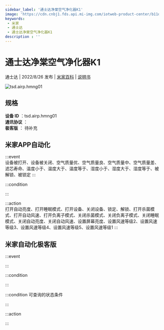 ```yaml
---
sidebar_label: '通士达净棠空气净化器K1'
image: 'https://cdn.cnbj1.fds.api.mi-img.com/iotweb-product-center/b11da755e443c49c2142d8abc2d93950_1648611838260.png?GalaxyAccessKeyId=AKVGLQWBOVIRQ3XLEW&Expires=9223372036854775807&Signature=Tdl6BqP9pRNEwmLmykwNnbbQ1Zk='
keywords: 
 - 米家
 - 通士达
 - 通士达净棠空气净化器K1
description : ''
---
```

# 通士达净棠空气净化器K1

通士达 | 2022/8/26 发布 | [米家百科](https://home.mi.com/webapp/content/baike/product/index.html?model=tsd.airp.hmng01) | [说明书](https://home.mi.com/views/introduction.html?model=tsd.airp.hmng01&region=cn)

![tsd.airp.hmng01](https://cdn.cnbj1.fds.api.mi-img.com/iotweb-product-center/b11da755e443c49c2142d8abc2d93950_1648611838260.png?GalaxyAccessKeyId=AKVGLQWBOVIRQ3XLEW&Expires=9223372036854775807&Signature=Tdl6BqP9pRNEwmLmykwNnbbQ1Zk=)

## 规格  
> 
**设备 ID** ：tsd.airp.hmng01  
**通讯协议** ：  
**极客版**  ： 待补充 


## 米家APP自动化  

:::event  
设备被打开、设备被关闭、空气质量优、空气质量良、空气质量中、空气质量差、滤芯寿命、温度小于、温度大于、温度等于、湿度小于、湿度大于、湿度等于、被解锁、被锁定
:::

:::condition  

:::

:::action   
打开自动亮度、打开睡眠模式、打开设备、关闭设备、锁定、解锁、打开杀菌模式、打开自动风速、打开负离子模式、关闭杀菌模式、关闭负离子模式、关闭睡眠模式、关闭自动亮度、关闭自动风速、设置屏幕亮度、设置风速等级2、设置风速等级3、设置风速等级4、设置风速等级5、设置风速等级1
:::

## 米家自动化极客版  

:::event  

:::

:::condition  

:::

:::condition 可查询的状态条件  

:::

:::action  

:::

        
